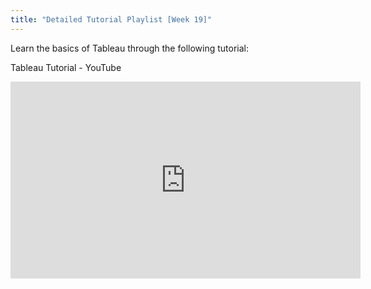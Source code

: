 ```yaml
---
title: "Detailed Tutorial Playlist [Week 19]"
---
```

Learn the basics of Tableau through the following tutorial:


Tableau Tutorial - YouTube

<iframe width="560" height="315" src="https://www.youtube.com/embed/K3pXnbniUcM?si=FgfB7yComO6epLwg" title="YouTube video player" frameBorder="0" allow="accelerometer; autoplay; clipboard-write; encrypted-media; gyroscope; picture-in-picture; web-share" referrerPolicy="strict-origin-when-cross-origin" allowFullScreen></iframe>
